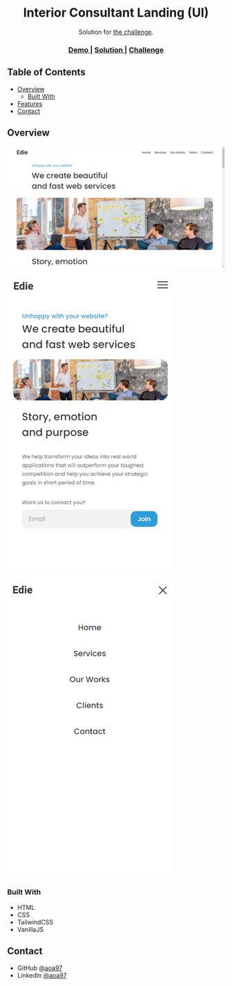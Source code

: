 <h1 align="center">Interior Consultant Landing (UI)</h1>

<div align="center">
   Solution for <a href="https://devchallenges.io/challenges/xobQBuf8zWWmiYMIAZe0" target="_blank">the challenge</a>.
</div>

<div align="center">
  <h3>
    <a href="https://edie-aoa97.netlify.app/">
      Demo
    </a>
    <span> | </span>
    <a href="https://devchallenges.io/solutions/zrhUvx68HVBh6s62QoY2">
      Solution
    </a>
    <span> | </span>
    <a href="https://devchallenges.io/challenges/xobQBuf8zWWmiYMIAZe0">
      Challenge
    </a>
  </h3>
</div>

<!-- TABLE OF CONTENTS -->

## Table of Contents

- [Overview](#overview)
  - [Built With](#built-with)
- [Features](#features)
- [Contact](#contact)

<!-- OVERVIEW -->

## Overview

<div>
<img src="./screen1.png" alt="screenshot">
<img src="./screen2.png" alt="screenshot">
<img src="./screen3.png" alt="screenshot">
</div>

### Built With
- HTML
- CSS
- TailwindCSS
- VanillaJS

## Contact

- GitHub [@aoa97](https://github.com/aoa97)
- LinkedIn [@aoa97](https://www.linkedin.com/in/engahmedusama/)
